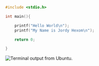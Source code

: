 ```c
#include <stdio.h>

int main(){

	printf("Hello World\n");
	printf("My Name is Jordy Hexom\n");

	return 0;

}

```

![Terminal output from Ubuntu.](assets/terminal-hello-c.jpg)